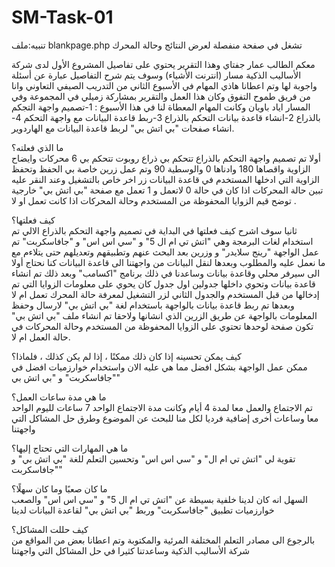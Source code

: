 # SM-Task-01
تنبيه:ملف blankpage.php تشغل في صفحة منفصلة لعرض النتائج وحالة المحرك  

معكم الطالب عمار جفتاي وهذا التقرير يحتوي على تفاصيل المشروع الأول لدى شركة الأساليب الذكية مسار (انترنت الأشياء) وسوف يتم شرح التفاصيل عبارة عن أسئلة واجوبة لها وتم اعطانا هاذي المهام في الأسبوع الثاني من التدريب الصيفي التعاوني وانا من فريق طموح التفوق وكان هذا العمل والتقرير بمشاركة زميلي في المجموعة وفي المسار اياد باويان وكانت المهام المعطاة لنا في هذا الأسبوع : 1-تصميم واجهة التجكم بالذراع  2-انشاء قاعدة بيانات التحكم بالذراع 3-ربط قاعدة البيانات مع واجهة التحكم 4-انشاء صفحات "بي اتش بي" لربط قاعدة البيانات مع الهاردوير.
 
ما الذي فعلته؟   
أولا تم تصميم واجهة التحكم بالذراع تتحكم بي ذراع روبوت تتحكم بي 6 محركات وايضاح الزاوية واقصاها 180 وادناها 0 والوسطية 90 وتم عمل زرين خاصة بي الحفظ وتحفظ الزاوية التي ادخلها المستخدم في قاعدة البيانات زر اخر خاص بالتشغيل وعند النقر عليه تبين حالة المحركات اذا كان في حالة 0 لاتعمل و 1 تعمل مع صفحة "بي اتش بي"  خارجية توضح قيم الزوايا المحفوظة من المستخدم وحالة المحركات اذا كانت تعمل او لا .
 
كيف فعلتها؟   
ثانيا سوف اشرح كيف فعلتها في البداية في تصميم واجهة التحكم بالذراع الالي تم استخدام لغات البرمجة وهي "اتش تي ام ال 5" و "سي اس اس"  و "جافاسكربت" تم عمل الواجهة "رينج سلايدر"  و وزرين بعد البحث عنهم وتطبيقهم وتعديلهم حتى يتلاءم مع ما نعمل عليه والمطلوب وبعدها لنقل البيانات من واجهتنا الى قاعدة البيانات كنا نحتاج أولا الى سيرفر محلي وقاعدة بيانات وساعدنا في ذلك برنامج "اكسامب"  وبعد ذلك تم انشاء قاعدة بيانات وتحوي داخلها جدولين اول جدول كان يحوي على معلومات الزوايا التي تم إدخالها من قبل المستخدم والجدول الثاني لزر التشغيل لمعرفة حالة المحرك تعمل ام لا وبعدها تم ربط قاعدة بيانات بالواجهة باستخدام لغة "بي اتش بي"  لارسال وحفظ المعلومات بالواجهة عن طريق الزرين الذي انشانها ولاحقا تم انشاء ملف "بي اتش بي"  تكون صفحة لوحدها تحتوي على الزوايا المحفوظة من المستخدم وحالة المحركات في حالة العمل ام لا. 
 
كيف يمكن تحسينه إذا كان ذلك ممكنًا ، إذا لم يكن كذلك ، فلماذا؟  
ممكن عمل الواجهة بشكل افضل مما هي عليه الان واستخدام خوارزميات افضل في "جافاسكربت" و "بي اتش بي" 

ما هي مدة ساعات العمل؟  
تم الاجتماع والعمل معا لمدة 4 أيام وكانت مدة الاجتماع الواحد 7 ساعات لليوم الواحد معا وساعات أخرى إضافية فرديا لكل منا للبحث عن الموضوع وطرق حل المشاكل التي واجهتنا 
 
ما هي المهارات التي تحتاج إليها؟  
تقوية لي "اتش تي ام ال" و "سي اس اس" وتحسين التعلم للغة "بي اتش بي"  و "جافاسكربت"
 
ما كان صعبًا وما كان سهلًا؟   
السهل انه كان لدينا خلفية بسيطة عن "اتش تي ام ال 5" و "سي اس اس" والصعب خوارزميات تطبيق "جافاسكربت" وربط "بي اتش بي" لقاعدة البيانات لدينا 

كيف حللت المشاكل؟  
بالرجوع الى مصادر التعلم المختلفة المرئية والمكتوبة وتم اعطانا بعض من المواقع من شركة الأساليب الذكية وساعدتنا كثيرا في حل المشاكل التي واجهتنا 

